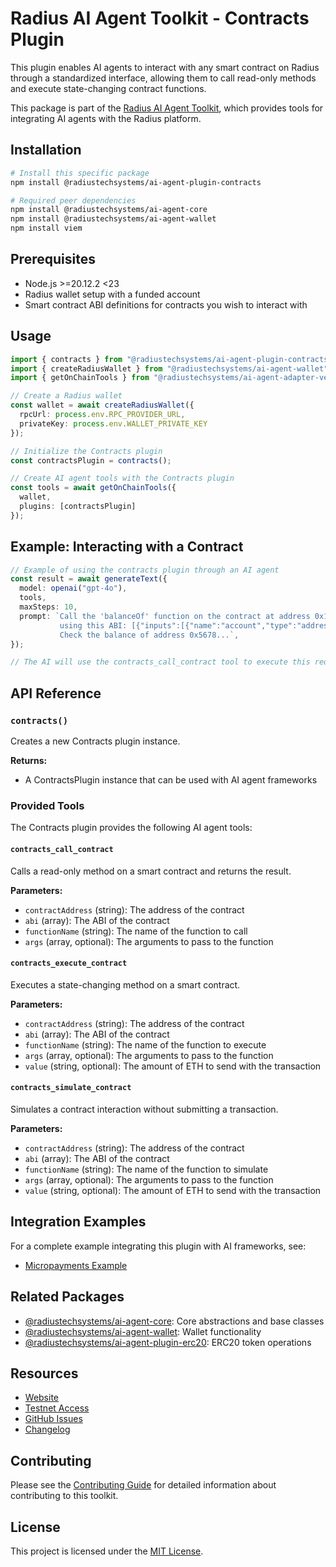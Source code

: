 # Radius AI Agent Toolkit - Contracts Plugin

This plugin enables AI agents to interact with any smart contract on Radius through a standardized interface, allowing them to call read-only methods and execute state-changing contract functions.

This package is part of the [Radius AI Agent Toolkit](https://github.com/radiustechsystems/ai-agent-toolkit), which provides tools for integrating AI agents with the Radius platform.

## Installation

```bash
# Install this specific package
npm install @radiustechsystems/ai-agent-plugin-contracts

# Required peer dependencies
npm install @radiustechsystems/ai-agent-core
npm install @radiustechsystems/ai-agent-wallet
npm install viem
```

## Prerequisites

- Node.js >=20.12.2 <23
- Radius wallet setup with a funded account
- Smart contract ABI definitions for contracts you wish to interact with

## Usage

```typescript
import { contracts } from "@radiustechsystems/ai-agent-plugin-contracts";
import { createRadiusWallet } from "@radiustechsystems/ai-agent-wallet";
import { getOnChainTools } from "@radiustechsystems/ai-agent-adapter-vercel-ai";

// Create a Radius wallet
const wallet = await createRadiusWallet({
  rpcUrl: process.env.RPC_PROVIDER_URL,
  privateKey: process.env.WALLET_PRIVATE_KEY
});

// Initialize the Contracts plugin
const contractsPlugin = contracts();

// Create AI agent tools with the Contracts plugin
const tools = await getOnChainTools({
  wallet,
  plugins: [contractsPlugin]
});
```

## Example: Interacting with a Contract

```typescript
// Example of using the contracts plugin through an AI agent
const result = await generateText({
  model: openai("gpt-4o"),
  tools,
  maxSteps: 10,
  prompt: `Call the 'balanceOf' function on the contract at address 0x1234... 
           using this ABI: [{"inputs":[{"name":"account","type":"address"}],"name":"balanceOf","outputs":[{"name":"","type":"uint256"}],"stateMutability":"view","type":"function"}]
           Check the balance of address 0x5678...`,
});

// The AI will use the contracts_call_contract tool to execute this request
```

## API Reference

### `contracts()`

Creates a new Contracts plugin instance.

**Returns:**

- A ContractsPlugin instance that can be used with AI agent frameworks

### Provided Tools

The Contracts plugin provides the following AI agent tools:

#### `contracts_call_contract`

Calls a read-only method on a smart contract and returns the result.

**Parameters:**

- `contractAddress` (string): The address of the contract
- `abi` (array): The ABI of the contract
- `functionName` (string): The name of the function to call
- `args` (array, optional): The arguments to pass to the function

#### `contracts_execute_contract`

Executes a state-changing method on a smart contract.

**Parameters:**

- `contractAddress` (string): The address of the contract
- `abi` (array): The ABI of the contract
- `functionName` (string): The name of the function to execute
- `args` (array, optional): The arguments to pass to the function
- `value` (string, optional): The amount of ETH to send with the transaction

#### `contracts_simulate_contract`

Simulates a contract interaction without submitting a transaction.

**Parameters:**

- `contractAddress` (string): The address of the contract
- `abi` (array): The ABI of the contract
- `functionName` (string): The name of the function to simulate
- `args` (array, optional): The arguments to pass to the function
- `value` (string, optional): The amount of ETH to send with the transaction

## Integration Examples

For a complete example integrating this plugin with AI frameworks, see:

- [Micropayments Example](https://github.com/radiustechsystems/ai-agent-toolkit/tree/main/typescript/examples/micropayments/vercel-ai)

## Related Packages

- [@radiustechsystems/ai-agent-core](https://github.com/radiustechsystems/ai-agent-toolkit/tree/main/typescript/packages/core): Core abstractions and base classes
- [@radiustechsystems/ai-agent-wallet](https://github.com/radiustechsystems/ai-agent-toolkit/tree/main/typescript/packages/wallets): Wallet functionality
- [@radiustechsystems/ai-agent-plugin-erc20](https://github.com/radiustechsystems/ai-agent-toolkit/tree/main/typescript/packages/plugins/erc20): ERC20 token operations

## Resources

- [Website](https://radiustech.xyz/)
- [Testnet Access](https://docs.radiustech.xyz/radius-testnet-access)
- [GitHub Issues](https://github.com/radiustechsystems/ai-agent-toolkit/issues)
- [Changelog](https://github.com/radiustechsystems/ai-agent-toolkit/blob/main/CHANGELOG.md)

## Contributing

Please see the [Contributing Guide](https://github.com/radiustechsystems/ai-agent-toolkit/blob/main/CONTRIBUTING.md) for detailed information about contributing to this toolkit.

## License

This project is licensed under the [MIT License](https://github.com/radiustechsystems/ai-agent-toolkit/blob/main/LICENSE).
